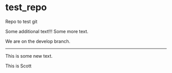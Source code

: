 # test_repo
Repo to test git

Some additional text!!!
Some more text.

We are on the develop branch.

--------------------------

This is some new text.

This is Scott

